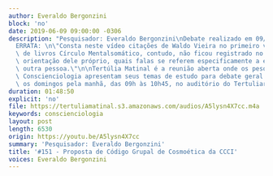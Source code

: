 ```yaml
---
author: Everaldo Bergonzini
block: 'no'
date: 2019-06-09 09:00:00 -0306
description: "Pesquisador: Everaldo Bergonzini\nDebate realizado em 09/06/2019\n\n\
  ERRATA: \n\"Consta neste vídeo citações de Waldo Vieira no primeiro volume da coleção\
  \ de livros Círculo Mentalsomático, contudo, não ficou registrado no livro, por\
  \ orientação dele próprio, quais falas se referem especificamente a ele ou a qualquer\
  \ outra pessoa.\"\n\nTertúlia Matinal é a reunião aberta onde os pesquisadores da\
  \ Conscienciologia apresentam seus temas de estudo para debate geral. Ocorre todos\
  \ os domingos pela manhã, das 09h às 10h45, no auditório do Tertuliarium."
duration: 01:48:50
explicit: 'no'
file: https://tertuliamatinal.s3.amazonaws.com/audios/A5lysn4X7cc.m4a
keywords: conscienciologia
layout: post
length: 6530
origin: https://youtu.be/A5lysn4X7cc
summary: 'Pesquisador: Everaldo Bergonzini'
title: '#151 - Proposta de Código Grupal de Cosmoética da CCCI'
voices: Everaldo Bergonzini
---
```

